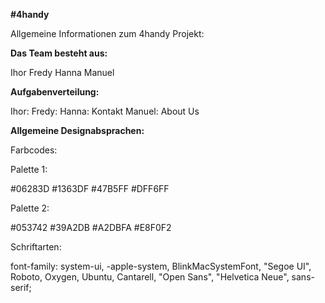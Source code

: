 **#4handy**

Allgemeine Informationen zum 4handy Projekt:

**Das Team besteht aus:**

Ihor
Fredy
Hanna
Manuel

**Aufgabenverteilung:**

Ihor:
Fredy:
Hanna: Kontakt
Manuel: About Us

**Allgemeine Designabsprachen:**

Farbcodes:

Palette 1:

#06283D
#1363DF
#47B5FF
#DFF6FF

Palette 2:

#053742
#39A2DB
#A2DBFA
#E8F0F2

Schriftarten:

font-family: system-ui, -apple-system, BlinkMacSystemFont, "Segoe UI", Roboto, Oxygen, Ubuntu, Cantarell, "Open Sans", "Helvetica Neue", sans-serif;
